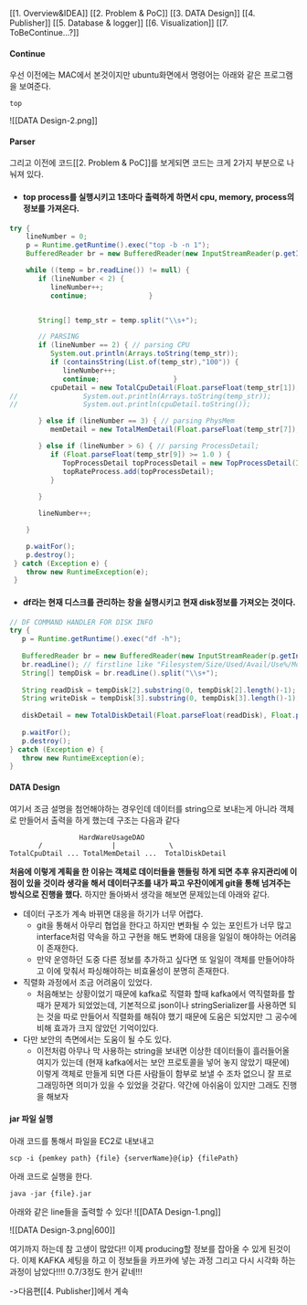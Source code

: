 [[1. Overview&IDEA]]
[[2. Problem &  PoC]]
[[3. DATA Design]]
[[4. Publisher]]
[[5. Database & logger]]
[[6. Visualization]]
[[7. ToBeContinue...?]]
#### Continue

우선 이전에는 MAC에서 본것이지만 ubuntu화면에서 명령어는 아래와 같은 프로그램을 보여준다.
```
top
```
![[DATA Design-2.png]]

#### Parser

그리고 이전에 코드[[2. Problem &  PoC]]를 보게되면 코드는 크게 2가지 부분으로 나눠져 있다.
* #### top process를 실행시키고 1초마다 출력하게 하면서 cpu, memory, process의 정보를 가져온다.
```java
try {  
	lineNumber = 0;  
	p = Runtime.getRuntime().exec("top -b -n 1");  
	BufferedReader br = new BufferedReader(new InputStreamReader(p.getInputStream()));  

	while ((temp = br.readLine()) != null) {  
	   if (lineNumber < 2) {  
		  lineNumber++;  
		  continue;               }  


	   String[] temp_str = temp.split("\\s+");  

	   // PARSING  
	   if (lineNumber == 2) { // parsing CPU  
		  System.out.println(Arrays.toString(temp_str));  
		  if (containsString(List.of(temp_str),"100")) {  
			 lineNumber++;  
			 continue;                  }  
		  cpuDetail = new TotalCpuDetail(Float.parseFloat(temp_str[1]), Float.parseFloat(temp_str[3]));  
//                System.out.println(Arrays.toString(temp_str));  
//                System.out.println(cpuDetail.toString());  

	   } else if (lineNumber == 3) { // parsing PhysMem  
		  memDetail = new TotalMemDetail(Float.parseFloat(temp_str[7]), Float.parseFloat(temp_str[5]));  

	   } else if (lineNumber > 6) { // parsing ProcessDetail;  
		  if (Float.parseFloat(temp_str[9]) >= 1.0 ) {  
			 TopProcessDetail topProcessDetail = new TopProcessDetail(Integer.parseInt(temp_str[1]), temp_str[12], Float.parseFloat(temp_str[9]), temp_str[11], Float.parseFloat(temp_str[10]), temp_str[8]);  
			 topRateProcess.add(topProcessDetail);  
		  }  
			
	   }  

	   lineNumber++;  

	}  

	p.waitFor();  
	p.destroy();  
 } catch (Exception e) {  
	throw new RuntimeException(e);  
 }	
```
* #### df라는 현재 디스크를 관리하는 창을 실행시키고 현재 disk정보를 가져오는 것이다. 
```java
// DF COMMAND HANDLER FOR DISK INFO  
try {  
   p = Runtime.getRuntime().exec("df -h");  
  
   BufferedReader br = new BufferedReader(new InputStreamReader(p.getInputStream()));  
   br.readLine(); // firstline like "Filesystem/Size/Used/Avail/Use%/Mounted on"  
   String[] tempDisk = br.readLine().split("\\s+");  
  
   String readDisk = tempDisk[2].substring(0, tempDisk[2].length()-1);  
   String writeDisk = tempDisk[3].substring(0, tempDisk[3].length()-1);  
  
   diskDetail = new TotalDiskDetail(Float.parseFloat(readDisk), Float.parseFloat(writeDisk));  
  
   p.waitFor();  
   p.destroy();  
} catch (Exception e) {  
   throw new RuntimeException(e);  
} 
```

#### DATA Design

여기서 조금 설명을 첨언해야하는 경우인데 데이터를 string으로 보내는게 아니라 객체로 만들어서 출력을 하게 했는데 구조는 다음과 같다
```
                 HardWareUsageDAO
       /                 |             \
TotalCpuDtail ... TotalMemDetail ...  TotalDiskDetail
```
**처음에 이렇게 계획을 한 이유는 객체로 데이터들을 핸들링 하게 되면 추후 유지관리에 이점이 있을 것이라 생각을 해서 데이터구조를 내가 짜고 우찬이에게 git을 통해 넘겨주는 방식으로 진행을 했다.**
하지만 돌아봐서 생각을 해보면 문제있는데 아래와 같다.
* 데이터 구조가 계속 바뀌면 대응을 하기가 너무 어렵다.
	* git을 통해서 아무리 협업을 한다고 하지만 변화될 수 있는 포인트가 너무 많고 interface처럼 약속을 하고 구현을 해도 변화에 대응을 일일이 해야하는 어려움이 존재한다.
	* 만약 운영하던 도중 다른 정보를 추가하고 싶다면 또 일일이 객체를 만들어야하고 이에 맞춰서 파싱해야하는 비효율성이 분명히 존재한다.
* 직렬화 과정에서 조금 어려움이 있었다.
	* 처음해보는 상황이었기 때문에 kafka로 직렬화 할때 kafka에서 역직렬화를 할때가 문제가 되었었는데, 기본적으로 json이나 stringSerializer를 사용하면 되는 것을 따로 만들어서 직렬화를 해줘야 했기 때문에 도움은 되었지만 그 공수에 비해 효과가 크지 않았던 기억이있다.
* 다만 보안의 측면에서는 도움이 될 수도 있다.
	* 이전처럼 아무나 막 사용하는 string을 보내면 이상한 데이터들이 흘러들어올 여지가 있는데 (현재 kafka에서는 보안 프로토콜을 넣어 놓지 않았기 때문에) 이렇게 객체로 만들게 되면 다른 사람들이 함부로 보낼 수 조차 없으니 잘 프로그래밍하면 의미가 있을 수 있었을 것같다.
약간에 아쉬움이 있지만 그래도 진행을 해보자

#### jar 파일 실행 
아래 코드를 통해서 파일을 EC2로 내보내고
```
scp -i {pemkey path} {file} {serverName}@{ip} {filePath}
```
아래 코드로 실행을 한다.
```
java -jar {file}.jar
```

아래와 같은 line들을 출력할 수 있다!
![[DATA Design-1.png]]

![[DATA Design-3.png|600]]

여기까지 하는데 참 고생이 많았다!! 이제 producing할 정보를 잡아올 수 있게 된것이다.
이제 KAFKA 세팅을 하고 이 정보들을 카프카에 넣는 과정 그리고 다시 시각화 하는 과정이 남았다!!!! 0.7/3정도 한거 같네!!!

->다음편[[4. Publisher]]에서 계속
